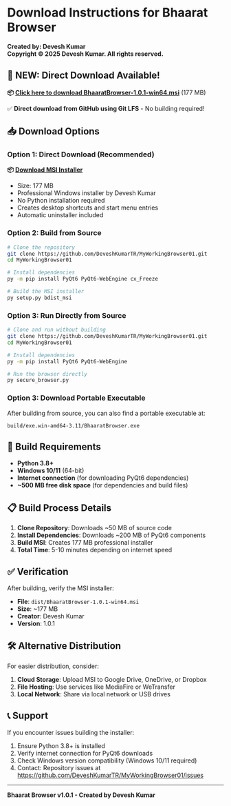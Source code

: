 # Download Instructions for Bhaarat Browser

**Created by: Devesh Kumar**  
**Copyright © 2025 Devesh Kumar. All rights reserved.**

## 🎯 **NEW: Direct Download Available!**

**📦 [Click here to download BhaaratBrowser-1.0.1-win64.msi](https://github.com/DeveshKumarTR/MyWorkingBrowser01/raw/master/BhaaratBrowser-1.0.1-win64.msi)** (177 MB)

✅ **Direct download from GitHub using Git LFS** - No building required!

## 📥 Download Options

### Option 1: Direct Download (Recommended)
**📦 [Download MSI Installer](https://github.com/DeveshKumarTR/MyWorkingBrowser01/raw/master/BhaaratBrowser-1.0.1-win64.msi)**
- Size: 177 MB
- Professional Windows installer by Devesh Kumar
- No Python installation required
- Creates desktop shortcuts and start menu entries
- Automatic uninstaller included

### Option 2: Build from Source
```bash
# Clone the repository
git clone https://github.com/DeveshKumarTR/MyWorkingBrowser01.git
cd MyWorkingBrowser01

# Install dependencies
py -m pip install PyQt6 PyQt6-WebEngine cx_Freeze

# Build the MSI installer
py setup.py bdist_msi
```

### Option 3: Run Directly from Source
```bash
# Clone and run without building
git clone https://github.com/DeveshKumarTR/MyWorkingBrowser01.git
cd MyWorkingBrowser01

# Install dependencies
py -m pip install PyQt6 PyQt6-WebEngine

# Run the browser directly
py secure_browser.py
```

### Option 3: Download Portable Executable
After building from source, you can also find a portable executable at:
```
build/exe.win-amd64-3.11/BhaaratBrowser.exe
```

## 🔧 Build Requirements

- **Python 3.8+**
- **Windows 10/11** (64-bit)
- **Internet connection** (for downloading PyQt6 dependencies)
- **~500 MB free disk space** (for dependencies and build files)

## 📋 Build Process Details

1. **Clone Repository**: Downloads ~50 MB of source code
2. **Install Dependencies**: Downloads ~200 MB of PyQt6 components
3. **Build MSI**: Creates 177 MB professional installer
4. **Total Time**: 5-10 minutes depending on internet speed

## ✅ Verification

After building, verify the MSI installer:
- **File**: `dist/BhaaratBrowser-1.0.1-win64.msi`
- **Size**: ~177 MB
- **Creator**: Devesh Kumar
- **Version**: 1.0.1

## 🛠️ Alternative Distribution

For easier distribution, consider:
1. **Cloud Storage**: Upload MSI to Google Drive, OneDrive, or Dropbox
2. **File Hosting**: Use services like MediaFire or WeTransfer
3. **Local Network**: Share via local network or USB drives

## 📞 Support

If you encounter issues building the installer:
1. Ensure Python 3.8+ is installed
2. Verify internet connection for PyQt6 downloads
3. Check Windows version compatibility (Windows 10/11 required)
4. Contact: Repository issues at https://github.com/DeveshKumarTR/MyWorkingBrowser01/issues

---
**Bhaarat Browser v1.0.1 - Created by Devesh Kumar**
